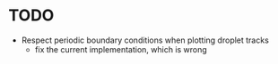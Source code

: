 TODO
====
* Respect periodic boundary conditions when plotting droplet tracks
    - fix the current implementation, which is wrong

